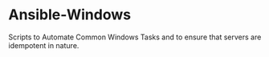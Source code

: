 # Ansible-Windows
 
Scripts to Automate Common Windows Tasks and to ensure that servers are idempotent in nature.
